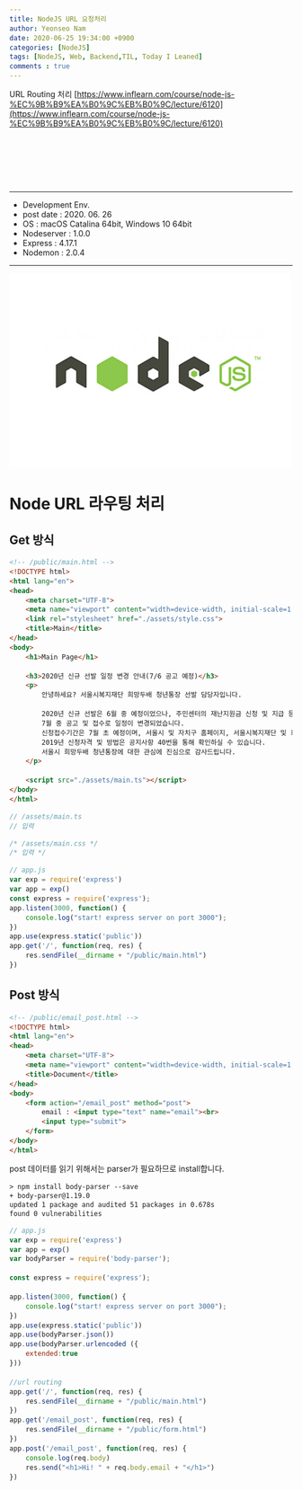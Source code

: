 ```yaml
---
title: NodeJS URL 요청처리
author: Yeonseo Nam
date: 2020-06-25 19:34:00 +0900
categories: [NodeJS]
tags: [NodeJS, Web, Backend,TIL, Today I Leaned]
comments : true
---
```


URL Routing 처리
[https://www.inflearn.com/course/node-js-%EC%9B%B9%EA%B0%9C%EB%B0%9C/lecture/6120](https://www.inflearn.com/course/node-js-%EC%9B%B9%EA%B0%9C%EB%B0%9C/lecture/6120)


<br/><br/><br/><br/><br/>

---

* Development Env.
* post date : 2020. 06. 26
* OS : macOS Catalina 64bit, Windows 10 64bit
* Nodeserver : 1.0.0
* Express : 4.17.1
* Nodemon : 2.0.4

---


![nodejs_logo](/post/images/nodejs_logo.jpg)
# Node URL 라우팅 처리

## Get 방식

```html
<!-- /public/main.html -->
<!DOCTYPE html>
<html lang="en">
<head>
    <meta charset="UTF-8">
    <meta name="viewport" content="width=device-width, initial-scale=1.0">
    <link rel="stylesheet" href="./assets/style.css">
    <title>Main</title>
</head>
<body>
    <h1>Main Page</h1>

    <h3>2020년 신규 선발 일정 변경 안내(7/6 공고 예정)</h3>
    <p>
        안녕하세요? 서울시복지재단 희망두배 청년통장 선발 담당자입니다.

        2020년 신규 선발은 6월 중 예정이었으나, 주민센터의 재난지원금 신청 및 지급 등의 업무로 인해,
        7월 중 공고 및 접수로 일정이 변경되었습니다.
        신청접수기간은 7월 초 예정이며, 서울시 및 자치구 홈페이지, 서울시복지재단 및 희망두배청년통장 홈페이지 등에 모집 공고문이 게시됩니다.
        2019년 신청자격 및 방법은 공지사항 40번을 통해 확인하실 수 있습니다.
        서울시 희망두배 청년통장에 대한 관심에 진심으로 감사드립니다.
    </p>

    <script src="./assets/main.ts"></script>
</body>
</html>
```

```ts
// /assets/main.ts
// 입력
```

```css
/* /assets/main.css */
/* 입력 */
```

```js
// app.js
var exp = require('express')
var app = exp()
const express = require('express');
app.listen(3000, function() {
    console.log("start! express server on port 3000");
})
app.use(express.static('public'))
app.get('/', function(req, res) {
    res.sendFile(__dirname + "/public/main.html")
})
```

## Post 방식

```html
<!-- /public/email_post.html -->
<!DOCTYPE html>
<html lang="en">
<head>
    <meta charset="UTF-8">
    <meta name="viewport" content="width=device-width, initial-scale=1.0">
    <title>Document</title>
</head>
<body>
    <form action="/email_post" method="post">
        email : <input type="text" name="email"><br>
        <input type="submit">
    </form>
</body>
</html>
```


post 데이터를 읽기 위해서는 parser가 필요하므로 install합니다.

```
> npm install body-parser --save
+ body-parser@1.19.0
updated 1 package and audited 51 packages in 0.678s
found 0 vulnerabilities
```


```js
// app.js
var exp = require('express')
var app = exp()
var bodyParser = require('body-parser');

const express = require('express');

app.listen(3000, function() {
    console.log("start! express server on port 3000");
})
app.use(express.static('public'))
app.use(bodyParser.json())
app.use(bodyParser.urlencoded ({
    extended:true
}))

//url routing
app.get('/', function(req, res) {
    res.sendFile(__dirname + "/public/main.html")
})
app.get('/email_post', function(req, res) {
    res.sendFile(__dirname + "/public/form.html")
})
app.post('/email_post', function(req, res) {
    console.log(req.body)
    res.send("<h1>Hi! " + req.body.email + "</h1>")
})
```